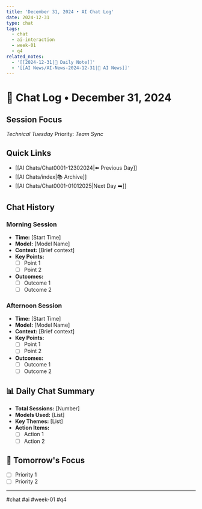 ```yaml
---
title: 'December 31, 2024 • AI Chat Log'
date: 2024-12-31
type: chat
tags:
  - chat
  - ai-interaction
  - week-01
  - q4
related_notes:
  - '[[2024-12-31|📝 Daily Note]]'
  - '[[AI News/AI-News-2024-12-31|🤖 AI News]]'
---
```

# 💬 Chat Log • December 31, 2024

## Session Focus
*Technical Tuesday*
Priority: *Team Sync*

## Quick Links
- [[AI Chats/Chat0001-12302024|⬅️ Previous Day]]
- [[AI Chats/index|📚 Archive]]
- [[AI Chats/Chat0001-01012025|Next Day ➡️]]

## Chat History

### Morning Session
- **Time:** [Start Time]
- **Model:** [Model Name]
- **Context:** [Brief context]
- **Key Points:**
  - [ ] Point 1
  - [ ] Point 2
- **Outcomes:**
  - [ ] Outcome 1
  - [ ] Outcome 2

### Afternoon Session
- **Time:** [Start Time]
- **Model:** [Model Name]
- **Context:** [Brief context]
- **Key Points:**
  - [ ] Point 1
  - [ ] Point 2
- **Outcomes:**
  - [ ] Outcome 1
  - [ ] Outcome 2

## 📊 Daily Chat Summary
- **Total Sessions:** [Number]
- **Models Used:** [List]
- **Key Themes:** [List]
- **Action Items:**
  - [ ] Action 1
  - [ ] Action 2

## 🎯 Tomorrow's Focus
- [ ] Priority 1
- [ ] Priority 2

---
#chat #ai #week-01 #q4